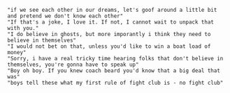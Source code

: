 	"if we see each other in our dreams, let's goof around a little bit and pretend we don't know each other"
	"If that's a joke, I love it. If not, I cannot wait to unpack that with you."
	"I do believe in ghosts, but more imporantly i think they need to believe in themselves"
	"I would not bet on that, unless you'd like to win a boat load of money"
	"Sorry, i have a real tricky time hearing folks that don't believe in themselves, you're gonna have to speak up"
	"Boy oh boy. If you knew coach beard you'd know that a big deal that was"
	"boys tell these what my first rule of fight club is - no fight club"